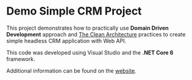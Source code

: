 # Demo Simple CRM Project

This project demonstrates how to practically use **Domain Driven Development** approach and [The Clean Architecture](https://blog.cleancoder.com/uncle-bob/2012/08/13/the-clean-architecture.html) practices to create simple headless CRM application with Web API.

This code was developed using Visual Studio and the **.NET Core 6** framework. 

Additional information can be found on the [website](https://www.controlcode.space/).
